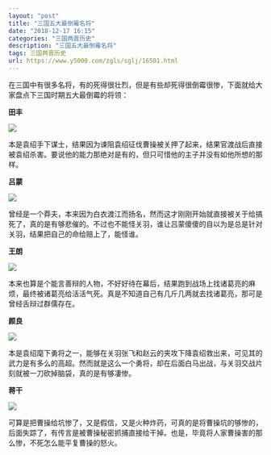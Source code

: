 ```yaml
---
layout: "post"
title: "三国五大最倒霉名将"
date: "2018-12-17 16:15"
categories: "三国两晋历史"
description: "三国五大最倒霉名将"
tags: 三国两晋历史
url: https://www.y5000.com/zgls/sglj/16501.html
---
```






在三国中有很多名将，有的死得很壮烈，但是有些却死得很倒霉很惨，下面就给大家盘点下三国时期五大最倒霉的将领：

**田丰**

![](https://img.y5000.com/uploads/allimg/170309/1K6011196-0.jpg)

本是袁绍手下谋士，结果因为谏阻袁绍征伐曹操被关押了起来，结果官渡战后直接被袁绍杀害。要说他的能力那绝对是有的，但只可惜他的主子并没有如他所想的那样。

**吕蒙**

![](https://img.y5000.com/uploads/allimg/170309/8-1F3091K214161.jpg)

曾经是一个莽夫，本来因为白衣渡江而扬名，然而这才刚刚开始就直接被关于给搞死了，真的是有够悲催的。不过也不能怪关羽，谁让吕蒙傻傻的自以为是总是针对关羽，结果把自己的命给赔上了，能怪谁。

**王朗**

![](https://img.y5000.com/uploads/allimg/170309/1K60164M-1.jpg)

本来也算是个能言善辩的人物，不好好待在幕后，结果跑到战场上找诸葛亮的麻烦，最终被诸葛亮给活活气死。真是不知道自己有几斤几两就去找诸葛亮，那可是曾经舌辩过群儒存在。

**颜良**

![](https://img.y5000.com/uploads/allimg/170309/1K6016304-2.jpg)

本是袁绍麾下勇将之一，能够在关羽张飞和赵云的夹攻下降袁绍救出来，可见其的武力是有多么的高超。然而就是这么一个勇将，却在后面白马出战，与关羽交战片刻就被一刀砍掉脑袋，真的是有够凄惨。

**蒋干**

![](https://img.y5000.com/uploads/allimg/170309/1K6013D5-3.jpg)

可算是把曹操给坑惨了，又是假信，又是火种炸药，可真的是将曹操坑的够惨的，后面失踪了，有传言是被曹操秘密抓捕直接给干掉。也是，毕竟将人家曹操害的那么惨，不死怎么能平复曹操的怒火。
